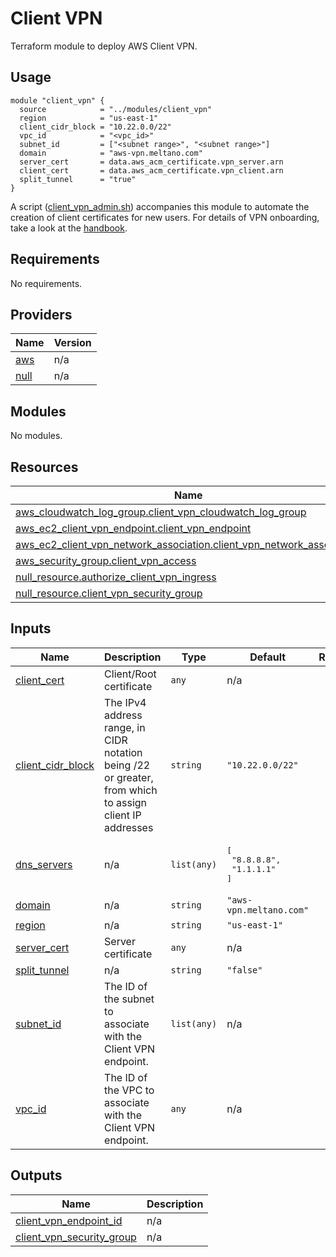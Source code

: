 <!-- BEGIN_TF_DOCS -->
# Client VPN

Terraform module to deploy AWS Client VPN.

## Usage

```hcl
module "client_vpn" {
  source            = "../modules/client_vpn"
  region            = "us-east-1"
  client_cidr_block = "10.22.0.0/22"
  vpc_id            = "<vpc_id>"
  subnet_id         = ["<subnet range>", "<subnet range>"]
  domain            = "aws-vpn.meltano.com"
  server_cert       = data.aws_acm_certificate.vpn_server.arn
  client_cert       = data.aws_acm_certificate.vpn_client.arn
  split_tunnel      = "true"
}
```

A script ([client\_vpn\_admin.sh](deploy/client\_vpn\_admin.sh)) accompanies this module to automate the creation of client certificates for new users. For details of VPN onboarding, take a look at the [handbook]().

## Requirements

No requirements.

## Providers

| Name | Version |
|------|---------|
| <a name="provider_aws"></a> [aws](#provider\_aws) | n/a |
| <a name="provider_null"></a> [null](#provider\_null) | n/a |

## Modules

No modules.

## Resources

| Name | Type |
|------|------|
| [aws_cloudwatch_log_group.client_vpn_cloudwatch_log_group](https://registry.terraform.io/providers/hashicorp/aws/latest/docs/resources/cloudwatch_log_group) | resource |
| [aws_ec2_client_vpn_endpoint.client_vpn_endpoint](https://registry.terraform.io/providers/hashicorp/aws/latest/docs/resources/ec2_client_vpn_endpoint) | resource |
| [aws_ec2_client_vpn_network_association.client_vpn_network_association](https://registry.terraform.io/providers/hashicorp/aws/latest/docs/resources/ec2_client_vpn_network_association) | resource |
| [aws_security_group.client_vpn_access](https://registry.terraform.io/providers/hashicorp/aws/latest/docs/resources/security_group) | resource |
| [null_resource.authorize_client_vpn_ingress](https://registry.terraform.io/providers/hashicorp/null/latest/docs/resources/resource) | resource |
| [null_resource.client_vpn_security_group](https://registry.terraform.io/providers/hashicorp/null/latest/docs/resources/resource) | resource |

## Inputs

| Name | Description | Type | Default | Required |
|------|-------------|------|---------|:--------:|
| <a name="input_client_cert"></a> [client\_cert](#input\_client\_cert) | Client/Root certificate | `any` | n/a | yes |
| <a name="input_client_cidr_block"></a> [client\_cidr\_block](#input\_client\_cidr\_block) | The IPv4 address range, in CIDR notation being /22 or greater, from which to assign client IP addresses | `string` | `"10.22.0.0/22"` | no |
| <a name="input_dns_servers"></a> [dns\_servers](#input\_dns\_servers) | n/a | `list(any)` | <pre>[<br>  "8.8.8.8",<br>  "1.1.1.1"<br>]</pre> | no |
| <a name="input_domain"></a> [domain](#input\_domain) | n/a | `string` | `"aws-vpn.meltano.com"` | no |
| <a name="input_region"></a> [region](#input\_region) | n/a | `string` | `"us-east-1"` | no |
| <a name="input_server_cert"></a> [server\_cert](#input\_server\_cert) | Server certificate | `any` | n/a | yes |
| <a name="input_split_tunnel"></a> [split\_tunnel](#input\_split\_tunnel) | n/a | `string` | `"false"` | no |
| <a name="input_subnet_id"></a> [subnet\_id](#input\_subnet\_id) | The ID of the subnet to associate with the Client VPN endpoint. | `list(any)` | n/a | yes |
| <a name="input_vpc_id"></a> [vpc\_id](#input\_vpc\_id) | The ID of the VPC to associate with the Client VPN endpoint. | `any` | n/a | yes |

## Outputs

| Name | Description |
|------|-------------|
| <a name="output_client_vpn_endpoint_id"></a> [client\_vpn\_endpoint\_id](#output\_client\_vpn\_endpoint\_id) | n/a |
| <a name="output_client_vpn_security_group"></a> [client\_vpn\_security\_group](#output\_client\_vpn\_security\_group) | n/a |
<!-- END_TF_DOCS -->